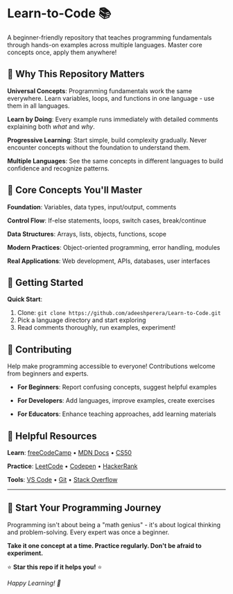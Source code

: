 # Learn-to-Code 📚

A beginner-friendly repository that teaches programming fundamentals through hands-on examples across multiple languages. Master core concepts once, apply them anywhere!

## 🎯 Why This Repository Matters

**Universal Concepts**: Programming fundamentals work the same everywhere. Learn variables, loops, and functions in one language - use them in all languages.

**Learn by Doing**: Every example runs immediately with detailed comments explaining both _what_ and _why_.

**Progressive Learning**: Start simple, build complexity gradually. Never encounter concepts without the foundation to understand them.

**Multiple Languages**: See the same concepts in different languages to build confidence and recognize patterns.

## 🚀 Core Concepts You'll Master

**Foundation**: Variables, data types, input/output, comments

**Control Flow**: If-else statements, loops, switch cases, break/continue

**Data Structures**: Arrays, lists, objects, functions, scope

**Modern Practices**: Object-oriented programming, error handling, modules

**Real Applications**: Web development, APIs, databases, user interfaces

## 🏁 Getting Started

**Quick Start**:

1. Clone: `git clone https://github.com/adeeshperera/Learn-to-Code.git`
2. Pick a language directory and start exploring
3. Read comments thoroughly, run examples, experiment!

## 🤝 Contributing

Help make programming accessible to everyone! Contributions welcome from beginners and experts.

- **For Beginners**: Report confusing concepts, suggest helpful examples

- **For Developers**: Add languages, improve examples, create exercises

- **For Educators**: Enhance teaching approaches, add learning materials

## 📖 Helpful Resources

**Learn**: [freeCodeCamp](https://freecodecamp.org) • [MDN Docs](https://developer.mozilla.org) • [CS50](https://cs50.harvard.edu)

**Practice**: [LeetCode](https://leetcode.com) • [Codepen](https://codepen.io) • [HackerRank](https://hackerrank.com)

**Tools**: [VS Code](https://code.visualstudio.com) • [Git](https://git-scm.com) • [Stack Overflow](https://stackoverflow.com)

---

## 🌟 Start Your Programming Journey

Programming isn't about being a "math genius" - it's about logical thinking and problem-solving. Every expert was once a beginner.

**Take it one concept at a time. Practice regularly. Don't be afraid to experiment.**

⭐ **Star this repo if it helps you!** ⭐

_Happy Learning! 🚀_
